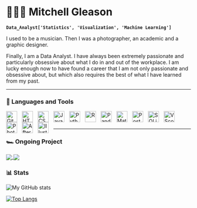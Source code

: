 # 👨🏻‍💻 Mitchell Gleason

**`Data_Analyst['Statistics', 'Visualization', 'Machine Learning']`**

I used to be a musician. Then I was a photographer, an academic and a graphic designer.

Finally, I am a Data Analyst. I have always been extremely passionate and particularly obsessive about what I do in and out of the workplace. I am lucky enough now to have found a career that I am not only passionate and obsessive about, but which also requires the best of what I have learned from my past.

---

### 🧰 Languages and Tools

<img align="left" alt="Git" width="30px" style="padding-right:10px;" src="https://cdn.jsdelivr.net/gh/devicons/devicon/icons/git/git-original.svg" />
<img align="left" alt="HTML" width="30px" style="padding-right:10px;" src="https://cdn.jsdelivr.net/gh/devicons/devicon/icons/html5/html5-plain.svg" />
<img align="left" alt="CSS" width="30px" style="padding-right:10px;" src="https://cdn.jsdelivr.net/gh/devicons/devicon/icons/css3/css3-plain.svg" />
<img align="left" alt="JavaScript" width="30px" style="padding-right:10px;" src="https://cdn.jsdelivr.net/gh/devicons/devicon/icons/javascript/javascript-plain.svg" />
<img align="left" alt="Python" width="30px" style="padding-right:10px;" src="https://cdn.jsdelivr.net/gh/devicons/devicon/icons/python/python-plain.svg" />
<img align="left" alt="R" width="30px" style="padding-right:10px;" src="https://cdn.jsdelivr.net/gh/devicons/devicon/icons/r/r-plain.svg" />
<img align="left" alt="Pandas" width="30px" style="padding-right:10px;" src="https://cdn.jsdelivr.net/gh/devicons/devicon/icons/pandas/pandas-original.svg" />
<img align="left" alt="Matlab" width="30px" style="padding-right:10px;" src="https://cdn.jsdelivr.net/gh/devicons/devicon/icons/matlab/matlab-original.svg" />
<img align="left" alt="PostgreSQL" width="30px" style="padding-right:10px;" src="https://cdn.jsdelivr.net/gh/devicons/devicon/icons/postgresql/postgresql-original.svg" />
<img align="left" alt="SQLite" width="30px" style="padding-right:10px;" src="https://cdn.jsdelivr.net/gh/devicons/devicon/icons/sqlite/sqlite-original.svg" />
<img align="left" alt="VScode" width="30px" style="padding-right:10px;" src="https://cdn.jsdelivr.net/gh/devicons/devicon/icons/vscode/vscode-original.svg" />
<img align="left" alt="Photoshop" width="30px" style="padding-right:10px;" src="https://cdn.jsdelivr.net/gh/devicons/devicon/icons/photoshop/photoshop-plain.svg" />
<img align="left" alt="Aftereffects" width="30px" style="padding-right:10px;" src="https://cdn.jsdelivr.net/gh/devicons/devicon/icons/aftereffects/aftereffects-plain.svg" />
<img align="left" alt="Illustrator" width="30px" style="padding-right:10px;" src="https://cdn.jsdelivr.net/gh/devicons/devicon/icons/illustrator/illustrator-plain.svg" />
</br>
</br>

---

### 🏎 Ongoing Project
<a href="https://github.com/MitchellGleason/github-readme-stats">
  <img align="center" src="https://github-readme-stats.vercel.app/api/pin/?username=MitchellGleason&theme=github_dark&repo=F1-Data-Analysis--Wet-Races" />
</a>
<a href="https://github.com/MitchellGleason/convoychat">
  <img align="center" src="https://github-readme-stats.vercel.app/api/pin/?username=MitchellGleason&theme=github_dark&repo=F1-Data-Analysis--Mechanical-Retirements" />
</a>


### 📊 Stats

![My GitHub stats](https://github-readme-stats.vercel.app/api?username=MitchellGleason&show_icons=true&theme=github_dark)

[![Top Langs](https://github-readme-stats.vercel.app/api/top-langs/?username=MitchellGleason&layout=compact&theme=github_dark)](https://github.com/MitchellGleason/github-readme-stats)
